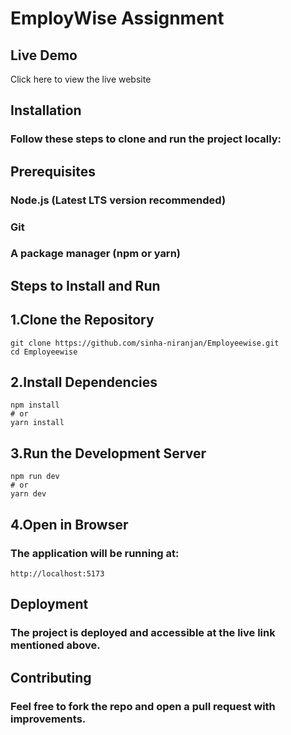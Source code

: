 # EmployWise Assignment

## Live Demo 

Click here to view the live website

## Installation

### Follow these steps to clone and run the project locally:

## Prerequisites

### Node.js (Latest LTS version recommended)

### Git

### A package manager (npm or yarn)

## Steps to Install and Run

## 1.Clone the Repository

```
git clone https://github.com/sinha-niranjan/Employeewise.git
cd Employeewise
```

## 2.Install Dependencies

```
npm install
# or
yarn install
```

## 3.Run the Development Server

```
npm run dev
# or
yarn dev
```

## 4.Open in Browser 
### The application will be running at:

``` http://localhost:5173 ```

## Deployment

### The project is deployed and accessible at the live link mentioned above.

## Contributing

### Feel free to fork the repo and open a pull request with improvements.



